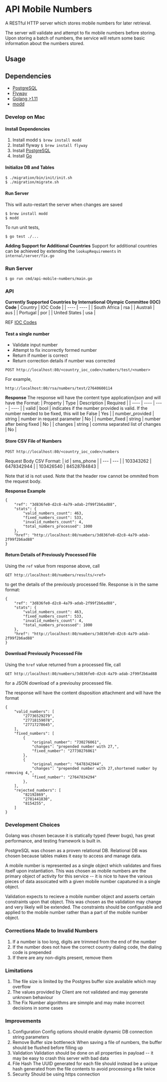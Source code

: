 # API Mobile Numbers
A RESTful HTTP server which stores mobile numbers for later retrieval. 

The server will validate and attempt to fix mobile numbers before storing. 
Upon storing a batch of numbers, the service will return some basic information about the numbers stored.

## Usage

## Dependencies 
 - [PostgreSQL](https://www.postgresql.org/)
 - [Flyway](https://flywaydb.org/)
 - [Golang >1.11](https://github.com/golang/go/wiki/Modules)
 - [modd](https://github.com/cortesi/modd) 

### Develop on Mac

#### Install Dependencies
  1. Install modd 
  `$ brew install modd`
  2. Install flyway
  `$ brew install flyway`
  3. Install [PostgreSQL](https://postgresapp.com/) 
  4. Install [Go](https://golang.org/doc/install)

#### Initialize DB and Tables
```
$ ./migration/bin/init/init.sh 
$ ./migration/migrate.sh 
```

#### Run Server
This will auto-restart the server when changes are saved
```
$ brew install modd
$ modd
```

To run unit tests, 
```
$ go test ./...
```

**Adding Support for Additional Countries** 
Support for additional countries can be achieved by extending the `lookupRequirements` in `internal/server/fix.go`

### Run Server 
```
$ go run cmd/api-mobile-numbers/main.go 
```

### API

**Currently Supported Countries by International Olympic Committee (IOC) Code**
| Country | IOC Code | 
| ---- | ---- |
| South Africa | rsa |
| Australi | aus |
| Portugal | por |
| United States | usa |

REF [IOC Codes](https://en.wikipedia.org/wiki/List_of_IOC_country_codes)

#### Test a single number
 - Validate input number
 - Attempt to fix incorrectly formed number
 - Return if number is correct
 - Return correction details if number was corrected

```
POST http://localhost:80/<country_ioc_code>/numbers/test/<number>
```

For example, 
```
http://localhost:80/rsa/numbers/test/27640600114
```

**Response**
The response will have the content type application/json and will have the Format:
| Property | Type | Description | Required |
| ---- | ---- | ---- | ---- |
| valid | bool | indicates if the number provided is valid. If the number needed to be fixed, this will be False | Yes |
| number_provided | string | number in request parameter | No |
| number_fixed | string | number after being fixed | No |
| changes | string | comma separated list of changes | No |

#### Store CSV File of Numbers
```
POST http://localhost:80/<country_ioc_code>/numbers
```

Request Body CSV Format: 
| id | sms_phone | 
| --- | --- |
| 103343262 | 6478342944 | 
| 103426540 | 84528784843 |

Note that id is not used. 
Note that the header row cannot be ommited from the request body.

**Response Example**
```
{
    "ref": "3d836fe0-d2c8-4a79-adab-2f99f2b6ad88",
    "stats": {
        "valid_numbers_count": 463,
        "fixed_numbers_count": 533,
        "invalid_numbers_count": 4,
        "total_numbers_processed": 1000
    },
    "href": "http://localhost:80/numbers/3d836fe0-d2c8-4a79-adab-2f99f2b6ad88"
}
```


#### Return Details of Previously Processed File
Using the `ref` value from response above, call 
```
GET http://localhost:80/numbers/results/<ref>
```
to get the details of the previously processed file. Response is in the same format: 
```
{
    "ref": "3d836fe0-d2c8-4a79-adab-2f99f2b6ad88",
    "stats": {
        "valid_numbers_count": 463,
        "fixed_numbers_count": 533,
        "invalid_numbers_count": 4,
        "total_numbers_processed": 1000
    },
    "href": "http://localhost:80/numbers/3d836fe0-d2c8-4a79-adab-2f99f2b6ad88"
}
```

#### Download Previously Processed File 
Using the `href` value returned from a processed file, call 
```
GET http://localhost:80/numbers/3d836fe0-d2c8-4a79-adab-2f99f2b6ad88
```
for a JSON download of a previoulsy processed file. 

The response will have the content disposition attachment and will have the format
```
{
    "valid_numbers": [
        "27736529279",
        "27718159078",
        "27717278645",
    ],
    "fixed_numbers": [
        {
            "original_number": "730276061",
            "changes": "prepended number with 27,",
            "fixed_number": "27730276061"
        },
        {
            "original_number": "6478342944",
            "changes": "prepended number with 27,shortened number by removing 4,",
            "fixed_number": "27647834294"
        },
    ],
    "rejected_numbers": [
        "82192869",
        "2781441830",
        "8154255",
    ]
}
```

### Development Choices
Golang was chosen because it is statically typed (fewer bugs), has great performance, and testing framework is built in.

PostgreSQL was chosen as a proven relational DB. Relational DB was chosen because tables makes it easy to access and manage data.

A mobile number is represented as a single object which validates and fixes itself upon instantiation. 
This was chosen as mobile numbers are the primary object of activity for this service -- it is nice to have the various pieces of data
assoicated with a given mobile number capatured in a single object. 

Validation expects to recieve a mobile number object and asserts certain constraints upon that object. This was chosen as the validation may change
and very likely will be extended. The constraints should be configurable and applied to the mobile number rather than a part of the mobile number object.

 ### Corrections Made to Invalid Numbers
  1. If a number is too long, digits are trimmed from the end of the number
  2. If the number does not have the correct country dialing code, the dialing code is prepended 
  3. If there are any non-digits present, remove them

### Limitations 
  1. The file size is limited by the Postgres buffer size available which may overflow
  2. The values provided by Client are not validated and may generate unknown behaviour
  3. The Fix Number algorithms are simnple and may make incorrect decisions in some cases

### Improvements
  1. Configuration
  Config options should enable dynamic DB connection string parameters
  2. Remove Buffer size bottleneck
  When saving a file of numbers, the buffer should be flushed before filling up
  3. Validation 
  Validation should be done on all properties in payload -- it may be easy to crash this server with bad data
  4. File Hash
  The UUID generated for each file should instead be a unique hash generated from the file contents to avoid processing a file twice
  5. Security
  Should be using https connection 






